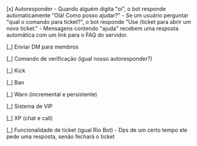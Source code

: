 [x] Autoresponder
	- Quando alguém digita "oi", o bot responde automaticamente "Olá! Como posso ajudar?"
	- Se um usuário perguntar "qual o comando para ticket?", o bot responde "Use /ticket para abrir um novo ticket."
	- Mensagens contendo "ajuda" recebem uma resposta automática com um link para o FAQ do servidor.

[_] Enviar DM para membros

[_] Comando de verificação (igual nosso autoresponder?)

[_] Kick

[_] Ban

[_] Warn (incremental e persistente)

[_] Sistema de VIP

[_] XP (chat e call)

[_] Funcionalidade de ticket (igual Rio Bot)
    - Dps de um certo tempo ele pede uma resposta, senão fechará o ticket
